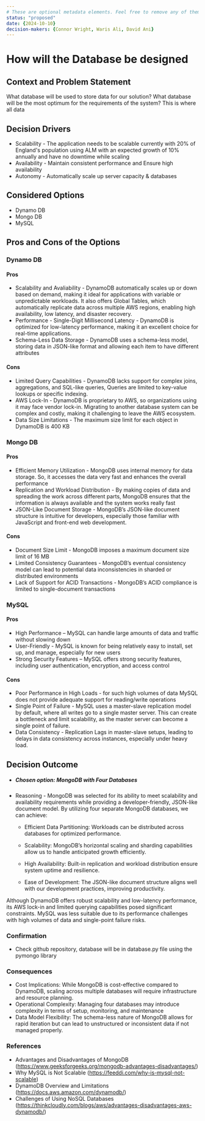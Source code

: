 ```yaml
---
# These are optional metadata elements. Feel free to remove any of them.
status: "proposed"
date: {2024-10-10}
decision-makers: {Connor Wright, Waris Ali, David Ani}
---
```


# How will the Database be designed

## Context and Problem Statement
What database will be used to store data for our solution? What database will be the most optimum for the requirements of the system? This is where all data 

## Decision Drivers

* Scalability - The application needs to be scalable currently with 20% of England's population using ALM with an expected growth of 10% annually and have no downtime while scaling
* Availability - Maintain consistent performance and Ensure high availability
* Autonomy - Automatically scale up server capacity & databases

## Considered Options

* Dynamo DB 
* Mongo DB 
* MySQL

## Pros and Cons of the Options
### Dynamo DB
#### Pros
* Scalability and Avaliability - DynamoDB automatically scales up or down based on demand, making it ideal for applications with variable or unpredictable workloads. It also offers Global Tables, which automatically replicate data across multiple AWS regions, enabling high availability, low latency, and disaster recovery.
* Performance - Single-Digit Millisecond Latency  - DynamoDB is optimized for low-latency performance, making it an excellent choice for real-time applications.
* Schema-Less Data Storage - DynamoDB uses a schema-less model, storing data in JSON-like format and allowing each item to have different attributes
#### Cons
* Limited Query Capabilities - DynamoDB lacks support for complex joins, aggregations, and SQL-like queries, Queries are limited to key-value lookups or specific indexing.
* AWS Lock-In - DynamoDB is proprietary to AWS, so organizations using it may face vendor lock-in. Migrating to another database system can be complex and costly, making it challenging to leave the AWS ecosystem.
* Data Size Limitations - The maximum size limit for each object in DynamoDB is 400 KB

### Mongo DB
#### Pros
* Efficient Memory Utilization - MongoDB uses internal memory for data storage. So, it accesses the data very fast and enhances the overall performance
* Replication and Workload Distribution - By making copies of data and spreading the work across different parts, MongoDB ensures that the information is always available and the system works really fast
* JSON-Like Document Storage - MongoDB’s JSON-like document structure is intuitive for developers, especially those familiar with JavaScript and front-end web development.

#### Cons
* Document Size Limit - MongoDB imposes a maximum document size limit of 16 MB
* Limited Consistency Guarantees -  MongoDB’s eventual consistency model can lead to potential data inconsistencies in sharded or distributed environments
* Lack of Support for ACID Transactions - MongoDB’s ACID compliance is limited to single-document transactions
  
### MySQL
#### Pros
* High Performance – MySQL can handle large amounts of data and traffic without slowing down
* User-Friendly - MySQL is known for being relatively easy to install, set up, and manage, especially for new users
* Strong Security Features – MySQL offers strong security features, including user authentication, encryption, and access control


#### Cons
* Poor Performance in High Loads -  for such high volumes of data MySQL does not provide adequate support for reading/write operations
* Single Point of Failure - MySQL uses a master-slave replication model by default, where all writes go to a single master server. This can create a bottleneck and limit scalability, as the master server can become a single point of failure.
* Data Consistency - Replication Lags in master-slave setups, leading to delays in data consistency across instances, especially under heavy load.

## Decision Outcome

* ##### Chosen option: MongoDB with Four Databases

* Reasoning - MongoDB was selected for its ability to meet scalability and availability requirements while providing a developer-friendly, JSON-like document model. By utilizing four separate MongoDB databases, we can achieve:

    - Efficient Data Partitioning: Workloads can be distributed across databases for optimized performance.

    - Scalability: MongoDB’s horizontal scaling and sharding capabilities allow us to handle anticipated growth efficiently.

    - High Availability: Built-in replication and workload distribution ensure system uptime and resilience.

    - Ease of Development: The JSON-like document structure aligns well with our development practices, improving productivity.

Although DynamoDB offers robust scalability and low-latency performance, its AWS lock-in and limited querying capabilities posed significant constraints. MySQL was less suitable due to its performance challenges with high volumes of data and single-point failure risks.

### Confirmation

* Check github repository, database will be in database.py file using the pymongo library 

### Consequences
*   Cost Implications: While MongoDB is cost-effective compared to DynamoDB, scaling across multiple databases will require infrastructure and resource planning.
*   Operational Complexity: Managing four databases may introduce complexity in terms of setup, monitoring, and maintenance
*   Data Model Flexibility: The schema-less nature of MongoDB allows for rapid iteration but can lead to unstructured or inconsistent data if not managed properly.

### References
* Advantages and Disadvantages of MongoDB (https://www.geeksforgeeks.org/mongodb-advantages-disadvantages/)
* Why MySQL is Not Scalable (https://feeddi.com/why-is-mysql-not-scalable)
* DynamoDB Overview and Limitations (https://docs.aws.amazon.com/dynamodb/)
* Challenges of Using NoSQL Databases (https://thinkcloudly.com/blogs/aws/advantages-disadvantages-aws-dynamodb/)
